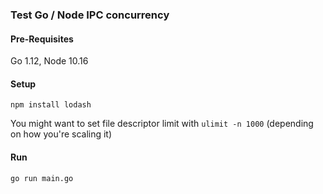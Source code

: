 ### Test Go / Node IPC concurrency

#### Pre-Requisites

Go 1.12, Node 10.16

#### Setup

`npm install lodash`

You might want to set file descriptor limit with `ulimit -n 1000` (depending on how you're scaling it)

#### Run

`go run main.go`

